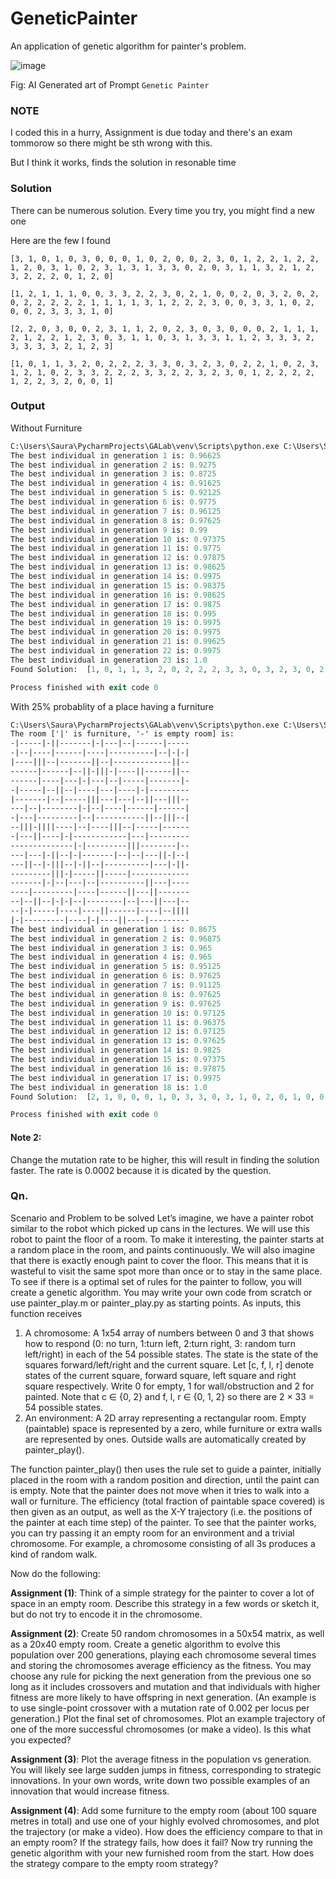 # GeneticPainter
An application of genetic algorithm for painter's problem.

![image](https://user-images.githubusercontent.com/69170305/227861668-fdec49f4-4276-4e0e-8f3a-6eb2a4e13343.png)

Fig: AI Generated art of Prompt `Genetic Painter`

### NOTE
I coded this in a hurry, Assignment is due today and there's an exam tommorow so there might be sth wrong with this.

But I think it works, finds the solution in resonable time

### Solution
There can be numerous solution. Every time you try, you might find a new one

Here are the few I found
```
[3, 1, 0, 1, 0, 3, 0, 0, 0, 1, 0, 2, 0, 0, 2, 3, 0, 1, 2, 2, 1, 2, 2, 1, 2, 0, 3, 1, 0, 2, 3, 1, 3, 1, 3, 3, 0, 2, 0, 3, 1, 1, 3, 2, 1, 2, 3, 2, 2, 2, 0, 1, 2, 0]
```

```
[1, 2, 1, 1, 1, 0, 0, 3, 3, 2, 2, 3, 0, 2, 1, 0, 0, 2, 0, 3, 2, 0, 2, 0, 2, 2, 2, 2, 2, 1, 1, 1, 1, 3, 1, 2, 2, 2, 3, 0, 0, 3, 3, 1, 0, 2, 0, 0, 2, 3, 3, 3, 1, 0]
```

```
[2, 2, 0, 3, 0, 0, 2, 3, 1, 1, 2, 0, 2, 3, 0, 3, 0, 0, 0, 2, 1, 1, 1, 2, 1, 2, 2, 1, 2, 3, 0, 3, 1, 1, 0, 3, 1, 3, 3, 1, 1, 2, 3, 3, 3, 2, 3, 3, 3, 3, 2, 1, 2, 3]
```

```
[1, 0, 1, 1, 3, 2, 0, 2, 2, 2, 3, 3, 0, 3, 2, 3, 0, 2, 2, 1, 0, 2, 3, 1, 2, 1, 0, 2, 3, 3, 2, 2, 2, 3, 3, 2, 2, 3, 2, 3, 0, 1, 2, 2, 2, 2, 1, 2, 2, 3, 2, 0, 0, 1]
```

### Output
Without Furniture
```ps
C:\Users\Saura\PycharmProjects\GALab\venv\Scripts\python.exe C:\Users\Saura\PycharmProjects\GALab\main.py 
The best individual in generation 1 is: 0.96625
The best individual in generation 2 is: 0.9275
The best individual in generation 3 is: 0.8725
The best individual in generation 4 is: 0.91625
The best individual in generation 5 is: 0.92125
The best individual in generation 6 is: 0.9775
The best individual in generation 7 is: 0.96125
The best individual in generation 8 is: 0.97625
The best individual in generation 9 is: 0.99
The best individual in generation 10 is: 0.97375
The best individual in generation 11 is: 0.9775
The best individual in generation 12 is: 0.97875
The best individual in generation 13 is: 0.98625
The best individual in generation 14 is: 0.9975
The best individual in generation 15 is: 0.98375
The best individual in generation 16 is: 0.98625
The best individual in generation 17 is: 0.9875
The best individual in generation 18 is: 0.995
The best individual in generation 19 is: 0.9975
The best individual in generation 20 is: 0.9975
The best individual in generation 21 is: 0.99625
The best individual in generation 22 is: 0.9975
The best individual in generation 23 is: 1.0
Found Solution:  [1, 0, 1, 1, 3, 2, 0, 2, 2, 2, 3, 3, 0, 3, 2, 3, 0, 2, 2, 1, 0, 2, 3, 1, 2, 1, 0, 2, 3, 3, 2, 2, 2, 3, 3, 2, 2, 3, 2, 3, 0, 1, 2, 2, 2, 2, 1, 2, 2, 3, 2, 0, 0, 1]

Process finished with exit code 0
```

With 25% probablity of a place having a furniture
```ps
C:\Users\Saura\PycharmProjects\GALab\venv\Scripts\python.exe C:\Users\Saura\PycharmProjects\GALab\main.py 
The room ['|' is furniture, '-' is empty room] is: 
-|-----|-||-------|-|---|--|------|-----
-|--|----|------|----|----------|--|-|-|
|----|||--|-------||--|-------------||--
------|------|--||-|||-|----||------||--
------|----|---|-|---|--|-----|-------|-
-|-----|--||--|----|---|----|-|---------
|-------|--|-----|||---|---|--||---|||--
---|--|--------|-|--|----|------|------|
-|---|---------|--|-----------||--|||--|
--|||-||||----|--|----|||--|-----|------
-|---||----|-|------------|---|---------
--------------|-|---------|||--------|--
---|---|-||--|-|-------|--|--|---||-|--|
---||--|-|||--|-||--|----------|---|-||-
---------|||-|-----||-----|-------------
-------|-|--|---|--|----------||---|----
----|---------|----|------||---||-------
--|--||--|-|-|--|--------|--|---||---|--
--|-|-----|----|----||------|----|--||||
|-|---------|----|-|----||----|---------
The best individual in generation 1 is: 0.8675
The best individual in generation 2 is: 0.96875
The best individual in generation 3 is: 0.965
The best individual in generation 4 is: 0.965
The best individual in generation 5 is: 0.95125
The best individual in generation 6 is: 0.97625
The best individual in generation 7 is: 0.91125
The best individual in generation 8 is: 0.97625
The best individual in generation 9 is: 0.97625
The best individual in generation 10 is: 0.97125
The best individual in generation 11 is: 0.96375
The best individual in generation 12 is: 0.97125
The best individual in generation 13 is: 0.97625
The best individual in generation 14 is: 0.9825
The best individual in generation 15 is: 0.97375
The best individual in generation 16 is: 0.97875
The best individual in generation 17 is: 0.9975
The best individual in generation 18 is: 1.0
Found Solution:  [2, 1, 0, 0, 0, 1, 0, 3, 3, 0, 3, 1, 0, 2, 0, 1, 0, 0, 1, 0, 0, 2, 3, 1, 2, 3, 3, 0, 1, 2, 3, 0, 3, 2, 3, 2, 1, 0, 3, 3, 1, 1, 3, 2, 1, 1, 1, 2, 0, 3, 1, 3, 1, 0]

Process finished with exit code 0
```

#### Note 2:
Change the mutation rate to be higher, this will result in finding the solution faster. The rate is 0.0002 because it is dicated by the question. 

### Qn.
Scenario and Problem to be solved
Let’s imagine, we have a painter robot similar to the robot which picked up cans in the lectures.
We will use this robot to paint the floor of a room. To make it interesting, the painter starts at a
random place in the room, and paints continuously. We will also imagine that there is exactly
enough paint to cover the floor. This means that it is wasteful to visit the same spot more than
once or to stay in the same place. To see if there is a optimal set of rules for the painter to follow,
you will create a genetic algorithm. You may write your own code from scratch or use
painter_play.m or painter_play.py as starting points.
As inputs, this function receives
1. A chromosome: A 1x54 array of numbers between 0 and 3 that shows how to respond
(0: no turn, 1:turn left, 2:turn right, 3: random turn left/right) in each of the 54 possible
states. The state is the state of the squares forward/left/right and the current square. Let
[c, f, l, r] denote states of the current square, forward square, left square and right square
respectively. Write 0 for empty, 1 for wall/obstruction and 2 for painted.
Note that c ∈ {0, 2} and f, l, r ∈ {0, 1, 2} so there are 2 × 33 = 54 possible states.
2. An environment: A 2D array representing a rectangular room. Empty (paintable) space is
represented by a zero, while furniture or extra walls are represented by ones. Outside
walls are automatically created by painter_play().

The function painter_play() then uses the rule set to guide a painter, initially placed in the room
with a random position and direction, until the paint can is empty. Note that the painter does not
move when it tries to walk into a wall or furniture. The efficiency (total fraction of paintable
space covered) is then given as an output, as well as the X-Y trajectory (i.e. the positions of the
painter at each time step) of the painter. To see that the painter works, you can try passing it an
empty room for an environment and a trivial chromosome. For example, a chromosome
consisting of all 3s produces a kind of random walk. 

Now do the following:

**Assignment (1)**: Think of a simple strategy for the painter to cover a lot of space in an empty
room. Describe this strategy in a few words or sketch it, but do not try to encode it in the
chromosome.

**Assignment (2)**: Create 50 random chromosomes in a 50x54 matrix, as well as a 20x40 empty
room. Create a genetic algorithm to evolve this population over 200 generations, playing each
chromosome several times and storing the chromosomes average efficiency as the fitness.
You may choose any rule for picking the next generation from the previous one so long as it
includes crossovers and mutation and that individuals with higher fitness are more likely to have
offspring in next generation. (An example is to use single-point crossover with a mutation rate of
0.002 per locus per generation.) Plot the final set of chromosomes. Plot an example trajectory of
one of the more successful chromosomes (or make a video). Is this what you expected?

**Assignment (3)**: Plot the average fitness in the population vs generation. You will likely see
large sudden jumps in fitness, corresponding to strategic innovations. In your own words, write
down two possible examples of an innovation that would increase fitness.

**Assignment (4)**: Add some furniture to the empty room (about 100 square metres in total) and
use one of your highly evolved chromosomes, and plot the trajectory (or make a video). How
does the efficiency compare to that in an empty room? If the strategy fails, how does it fail? Now
try running the genetic algorithm with your new furnished room from the start. How does the
strategy compare to the empty room strategy?
